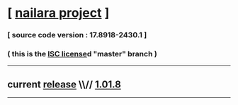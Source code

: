 
# [ [nailara project](http://www.nailara.net/) ]

### [ source code version : 17.8918-2430.1 ]

### ( this is the [ISC license](license)d "master" branch )
---
## current [release](https://github.com/anotherlink/nailara/releases) \\\\// [1.01.8](https://github.com/anotherlink/nailara/releases/tag/1.01.8)
---
